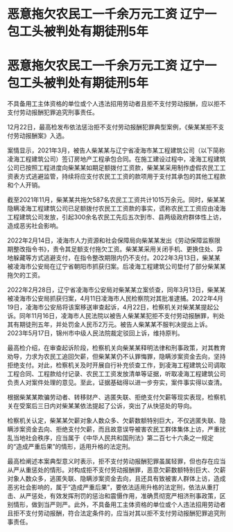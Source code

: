 # 恶意拖欠农民工一千余万元工资 辽宁一包工头被判处有期徒刑5年

# 恶意拖欠农民工一千余万元工资 辽宁一包工头被判处有期徒刑5年

不具备用工主体资格的单位或个人违法招用劳动者且拒不支付劳动报酬，应以拒不支付劳动报酬犯罪追究刑事责任。

12月22日，最高检发布依法惩治拒不支付劳动报酬犯罪典型案例，《柴某某拒不支付劳动报酬案》入选。

案情显示，2021年3月，被告人柴某某与辽宁省凌海市某工程建筑公司（以下简称凌海工程建筑公司）签订房地产工程承包合同。在施工建设过程中，凌海工程建筑公司已按照工程进度向柴某某如期足额拨付工资款，柴某某采用制作虚假农民工工资表方式逃避监管，持续将应支付农民工工资的款项用于支付其承包的其他工程款和个人开销。

截至2021年11月，柴某某共拖欠587名农民工工资共计1015万余元。同时，柴某某隐瞒凌海工程建筑公司已足额拨付农民工工资款的事实，谎称农民工工资应由凌海工程建筑公司发放，引起300余名农民工先后五次到市、县两级政府群体性上访，造成恶劣社会影响。

2022年2月14日，凌海市人力资源和社会保障局向柴某某发出《劳动保障监察限期整改指令书》，责令其足额支付拖欠工资。柴某某采用关闭手机、更换住处、异地躲藏等方式逃避支付，在指令整改期限内仍不支付。2022年3月13日，柴某某被凌海市公安局在辽宁省朝阳市抓获归案。后凌海工程建筑公司垫付了部分柴某某拖欠的工资。

2022年2月28日，辽宁省凌海市公安局对柴某某立案侦查，同年3月13日，柴某某被凌海市公安局抓获归案，4月11日凌海市人民检察院对其批准逮捕。2022年4月19日，凌海市公安局将该案移送审查起诉，4月22日，检察机关对柴某某提起公诉。同年11月16日，凌海市人民法院以被告人柴某某犯拒不支付劳动报酬罪，判处其有期徒刑五年，并处罚金人民币2万元。被告人柴某某不服判决提出上诉。2023年5月17日，锦州市中级人民法院裁定驳回上诉，维持原判。

最高检介绍，在审查起诉阶段，检察机关向柴某某释明法律和刑事政策，对其教育劝导，力求为农民工追回欠薪，但柴某某仍不认罪悔罪，隐瞒涉案资金去向，坚持拒绝支付。对此，检察机关及时开展自行补充侦查工作，到凌海工程建筑公司调取工程合同、工程款给付记录、农民工工资发放清单等证据，听取凌海工程建筑公司负责人对案件处理的意见。至此，证据基础得以进一步夯实，案件事实得以查清。

根据柴某某欺骗劳动者、转移财产、逃匿失联、拒绝支付欠薪等现实表现，检察机关在受案后三日内对柴某某依法提起了公诉，突出了从快惩处的导向。

检察机关认定，柴某某欠薪对象人数众多、欠薪数额特别巨大，不仅逃匿失联、隐瞒涉案资金去向、拒绝支付欠薪，而且故意误导被害农民工群体集体上访，严重扰乱当地社会秩序，应当属于《中华人民共和国刑法》第二百七十六条之一规定的“造成严重后果”的情形，适用升格的法定刑。

最高检阐述本案典型意义时表示，拒不支付劳动报酬犯罪虽属轻罪，但也存在应当从严从重惩处的情形。对构成拒不支付劳动报酬罪，恶意欠薪数额特别巨大、欠薪对象人数众多，逃匿失联、隐瞒涉案资金去向，且还具有致被害人群体上访，造成恶劣社会影响的，属于“造成严重后果”，要依法适用升格的法定刑，依法从重打击、从严惩处，有效发挥刑罚的惩治和震慑作用，准确贯彻宽严相济刑事政策，区别情形，做到当严则严。此外，不具备用工主体资格的单位或个人违法招用劳动者且拒不支付劳动报酬，符合法定条件的，应当对其以拒不支付劳动报酬犯罪追究刑事责任。

